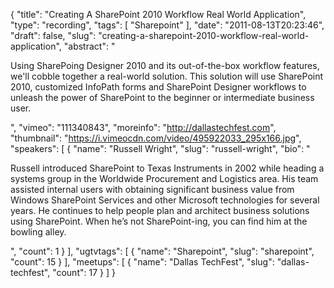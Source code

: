 {
  "title": "Creating A SharePoint 2010 Workflow Real World Application",
  "type": "recording",
  "tags": [
    "Sharepoint"
  ],
  "date": "2011-08-13T20:23:46",
  "draft": false,
  "slug": "creating-a-sharepoint-2010-workflow-real-world-application",
  "abstract": "<p>Using SharePoing Designer 2010 and its out-of-the-box workflow features, we'll cobble together a real-world solution. This solution will use SharePoint 2010, customized InfoPath forms and SharePoint Designer workflows to unleash the power of SharePoint to the beginner or intermediate business user.</p>",
  "vimeo": "111340843",
  "moreinfo": "http://dallastechfest.com",
  "thumbnail": "https://i.vimeocdn.com/video/495922033_295x166.jpg",
  "speakers": [
    {
      "name": "Russell Wright",
      "slug": "russell-wright",
      "bio": "<p>Russell introduced SharePoint to Texas Instruments in 2002 while heading a systems group in the Worldwide Procurement and Logistics area. His team assisted internal users with obtaining significant business value from Windows SharePoint Services and other Microsoft technologies for several years. He continues to help people plan and architect business solutions using SharePoint. When he&rsquo;s not SharePoint-ing, you can find him at the bowling alley.</p>",
      "count": 1
    }
  ],
  "ugtvtags": [
    {
      "name": "Sharepoint",
      "slug": "sharepoint",
      "count": 15
    }
  ],
  "meetups": [
    {
      "name": "Dallas TechFest",
      "slug": "dallas-techfest",
      "count": 17
    }
  ]
}